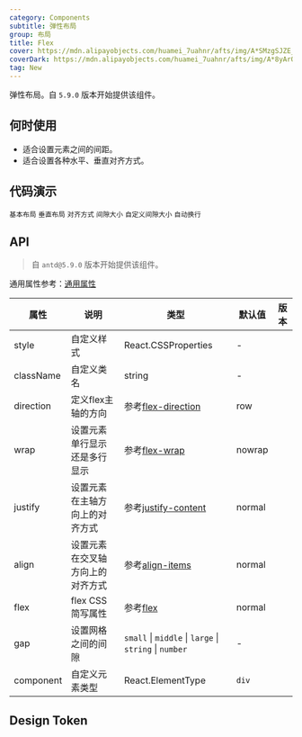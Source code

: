 ```yaml
---
category: Components
subtitle: 弹性布局
group: 布局
title: Flex
cover: https://mdn.alipayobjects.com/huamei_7uahnr/afts/img/A*SMzgSJZE_AwAAAAAAAAAAAAADrJ8AQ/original
coverDark: https://mdn.alipayobjects.com/huamei_7uahnr/afts/img/A*8yArQ43EGccAAAAAAAAAAAAADrJ8AQ/original
tag: New
---
```


弹性布局。自 `5.9.0` 版本开始提供该组件。

## 何时使用

- 适合设置元素之间的间距。
- 适合设置各种水平、垂直对齐方式。

## 代码演示

<!-- prettier-ignore -->
<code src="./demo/basic.tsx">基本布局</code>
<code src="./demo/vertical.tsx">垂直布局</code>
<code src="./demo/align.tsx">对齐方式</code>
<code src="./demo/gap.tsx">间隙大小</code>
<code src="./demo/gap-customize.tsx">自定义间隙大小</code>
<code src="./demo/wrap.tsx">自动换行</code>

## API

> 自 `antd@5.9.0` 版本开始提供该组件。

通用属性参考：[通用属性](/docs/react/common-props)

| 属性 | 说明 | 类型 | 默认值 | 版本 |
| --- | --- | --- | --- | --- |
| style | 自定义样式 | React.CSSProperties | - |  |
| className | 自定义类名 | string | - |  |
| direction | 定义flex主轴的方向 | 参考[flex-direction](https://developer.mozilla.org/zh-CN/docs/Web/CSS/flex-direction) | row |  |
| wrap | 设置元素单行显示还是多行显示 | 参考[flex-wrap](https://developer.mozilla.org/zh-CN/docs/Web/CSS/flex-wrap) | nowrap |  |
| justify | 设置元素在主轴方向上的对齐方式 | 参考[justify-content](https://developer.mozilla.org/zh-CN/docs/Web/CSS/justify-content) | normal |  |
| align | 设置元素在交叉轴方向上的对齐方式 | 参考[align-items](https://developer.mozilla.org/zh-CN/docs/Web/CSS/align-items) | normal |  |
| flex | flex CSS 简写属性 | 参考[flex](https://developer.mozilla.org/zh-CN/docs/Web/CSS/flex) | normal |  |
| gap | 设置网格之间的间隙 | `small` \| `middle` \| `large` \| `string` \| `number` | - |  |
| component | 自定义元素类型 | React.ElementType | `div` |  |

## Design Token

<ComponentTokenTable component="Flex"></ComponentTokenTable>
